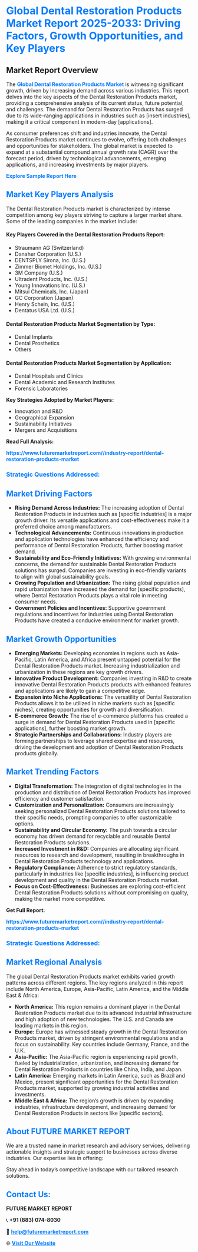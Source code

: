<h1 style="color: #007BFF;">Global Dental Restoration Products Market Report 2025-2033: Driving Factors, Growth Opportunities, and Key Players</h1>

<section id="overview">
<h2>Market Report Overview</h2>
<p>The <a href="https://www.futuremarketreport.com//industry-report/dental-restoration-products-market" style="color: #007BFF; text-decoration: none;"><strong>Global Dental Restoration Products Market</strong></a> is witnessing significant growth, driven by increasing demand across various industries. This report delves into the key aspects of the Dental Restoration Products market, providing a comprehensive analysis of its current status, future potential, and challenges. The demand for Dental Restoration Products has surged due to its wide-ranging applications in industries such as [insert industries], making it a critical component in modern-day [applications].</p>
<p>As consumer preferences shift and industries innovate, the Dental Restoration Products market continues to evolve, offering both challenges and opportunities for stakeholders. The global market is expected to expand at a substantial compound annual growth rate (CAGR) over the forecast period, driven by technological advancements, emerging applications, and increasing investments by major players.</p>
</section>

<section id="overview">
<p><a href="https://www.futuremarketreport.com//request-sample/reportId=54053" style="color: #007BFF; text-decoration: none;"><strong>Explore Sample Report Here</strong></a></p>
</section>

<section id="key-players">
<h2 style="color: #007BFF;">Market Key Players Analysis</h2>
<p>The Dental Restoration Products market is characterized by intense competition among key players striving to capture a larger market share. Some of the leading companies in the market include:</p>
<h4>Key Players Covered in the Dental Restoration Products Report:</h4>
<ul><li>Straumann AG (Switzerland)</li><li>Danaher Corporation (U.S.)</li><li>DENTSPLY Sirona, Inc. (U.S.)</li><li>Zimmer Biomet Holdings, Inc. (U.S.)</li><li>3M Company (U.S.)</li><li>Ultradent Products, Inc. (U.S.)</li><li>Young Innovations Inc. (U.S.)</li><li>Mitsui Chemicals, Inc. (Japan)</li><li>GC Corporation (Japan)</li><li>Henry Schein, Inc. (U.S.)</li><li>Dentatus USA Ltd. (U.S.)</li></ul>
<h4>Dental Restoration Products Market Segmentation by Type:</h4>
<ul><li>Dental Implants</li><li>Dental Prosthetics</li><li>Others</li></ul>

<h4>Dental Restoration Products Market Segmentation by Application:</h4>
<ul><li>Dental Hospitals and Clinics</li><li>Dental Academic and Research Institutes</li><li>Forensic Laboratories</li></ul>
<p><strong>Key Strategies Adopted by Market Players:</strong></p>
<ul>
<li>Innovation and R&D</li>
<li>Geographical Expansion</li>
<li>Sustainability Initiatives</li>
<li>Mergers and Acquisitions</li>
</ul>
</section>

<section>
<p><strong>Read Full Analysis: </strong></p><a href="https://www.futuremarketreport.com//industry-report/dental-restoration-products-market" style="color: #007BFF; text-decoration: none;"><strong>https://www.futuremarketreport.com//industry-report/dental-restoration-products-market</strong></a>
<h3 style="color: #007BFF;">Strategic Questions Addressed:</h3>
</section>

<section id="driving-factors">
<h2 style="color: #007BFF;">Market Driving Factors</h2>
<ul>
<li><strong>Rising Demand Across Industries:</strong> The increasing adoption of Dental Restoration Products in industries such as [specific industries] is a major growth driver. Its versatile applications and cost-effectiveness make it a preferred choice among manufacturers.</li>
<li><strong>Technological Advancements:</strong> Continuous innovations in production and application technologies have enhanced the efficiency and performance of Dental Restoration Products, further boosting market demand.</li>
<li><strong>Sustainability and Eco-Friendly Initiatives:</strong> With growing environmental concerns, the demand for sustainable Dental Restoration Products solutions has surged. Companies are investing in eco-friendly variants to align with global sustainability goals.</li>
<li><strong>Growing Population and Urbanization:</strong> The rising global population and rapid urbanization have increased the demand for [specific products], where Dental Restoration Products plays a vital role in meeting consumer needs.</li>
<li><strong>Government Policies and Incentives:</strong> Supportive government regulations and incentives for industries using Dental Restoration Products have created a conducive environment for market growth.</li>
</ul>
</section>

<section id="growth-opportunities">
<h2 style="color: #007BFF;">Market Growth Opportunities</h2>
<ul>
<li><strong>Emerging Markets:</strong> Developing economies in regions such as Asia-Pacific, Latin America, and Africa present untapped potential for the Dental Restoration Products market. Increasing industrialization and urbanization in these regions are key growth drivers.</li>
<li><strong>Innovative Product Development:</strong> Companies investing in R&D to create innovative Dental Restoration Products products with enhanced features and applications are likely to gain a competitive edge.</li>
<li><strong>Expansion into Niche Applications:</strong> The versatility of Dental Restoration Products allows it to be utilized in niche markets such as [specific niches], creating opportunities for growth and diversification.</li>
<li><strong>E-commerce Growth:</strong> The rise of e-commerce platforms has created a surge in demand for Dental Restoration Products used in [specific applications], further boosting market growth.</li>
<li><strong>Strategic Partnerships and Collaborations:</strong> Industry players are forming partnerships to leverage shared expertise and resources, driving the development and adoption of Dental Restoration Products products globally.</li>
</ul>
</section>

<section id="trending-factors">
<h2 style="color: #007BFF;">Market Trending Factors</h2>
<ul>
<li><strong>Digital Transformation:</strong> The integration of digital technologies in the production and distribution of Dental Restoration Products has improved efficiency and customer satisfaction.</li>
<li><strong>Customization and Personalization:</strong> Consumers are increasingly seeking personalized Dental Restoration Products solutions tailored to their specific needs, prompting companies to offer customizable options.</li>
<li><strong>Sustainability and Circular Economy:</strong> The push towards a circular economy has driven demand for recyclable and reusable Dental Restoration Products solutions.</li>
<li><strong>Increased Investment in R&D:</strong> Companies are allocating significant resources to research and development, resulting in breakthroughs in Dental Restoration Products technology and applications.</li>
<li><strong>Regulatory Compliance:</strong> Adherence to strict regulatory standards, particularly in industries like [specific industries], is influencing product development and quality in the Dental Restoration Products market.</li>
<li><strong>Focus on Cost-Effectiveness:</strong> Businesses are exploring cost-efficient Dental Restoration Products solutions without compromising on quality, making the market more competitive.</li>
</ul>
</section>

<section>
<p><strong>Get Full Report: </strong></p><a href="https://www.futuremarketreport.com//industry-report/dental-restoration-products-market" style="color: #007BFF; text-decoration: none;"><strong>https://www.futuremarketreport.com//industry-report/dental-restoration-products-market</strong></a>
<h3 style="color: #007BFF;">Strategic Questions Addressed:</h3>
</section>


<section id="regional-analysis">
<h2 style="color: #007BFF;">Market Regional Analysis</h2>
<p>The global Dental Restoration Products market exhibits varied growth patterns across different regions. The key regions analyzed in this report include North America, Europe, Asia-Pacific, Latin America, and the Middle East & Africa:</p>
<ul>
<li><strong>North America:</strong> This region remains a dominant player in the Dental Restoration Products market due to its advanced industrial infrastructure and high adoption of new technologies. The U.S. and Canada are leading markets in this region.</li>
<li><strong>Europe:</strong> Europe has witnessed steady growth in the Dental Restoration Products market, driven by stringent environmental regulations and a focus on sustainability. Key countries include Germany, France, and the U.K.</li>
<li><strong>Asia-Pacific:</strong> The Asia-Pacific region is experiencing rapid growth, fueled by industrialization, urbanization, and increasing demand for Dental Restoration Products in countries like China, India, and Japan.</li>
<li><strong>Latin America:</strong> Emerging markets in Latin America, such as Brazil and Mexico, present significant opportunities for the Dental Restoration Products market, supported by growing industrial activities and investments.</li>
<li><strong>Middle East & Africa:</strong> The region’s growth is driven by expanding industries, infrastructure development, and increasing demand for Dental Restoration Products in sectors like [specific sectors].</li>
</ul>
</section>

<footer>
<h2 style="color: #007BFF;">About FUTURE MARKET REPORT</h2>
<p>We are a trusted name in market research and advisory services, delivering actionable insights and strategic support to businesses across diverse industries. Our expertise lies in offering:</p>

<p>Stay ahead in today’s competitive landscape with our tailored research solutions.</p>

<h2 style="color: #007BFF;">Contact Us:</h2>
<p><strong>FUTURE MARKET REPORT</strong></p>
<p>📞 <strong>+91 (883) 074-8030</strong></p>
<p>📧 <strong><a href="mailto:help@futuremarketreport.com" style="color: #007BFF;">help@futuremarketreport.com</a></strong></p>
<p>🌐 <strong><a href="https://www.futuremarketreport.com/" style="color: #007BFF;">Visit Our Website</a></strong></p>
</footer>